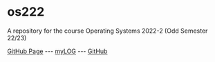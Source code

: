 # os222
A repository for the course Operating Systems 2022-2 (Odd Semester 22/23)

[GitHub Page](https://Heraldoe.github.io/os222/) --- 
[myLOG](mylog.txt) --- 
[GitHub](https://github.com/Heraldoe/os222/)
